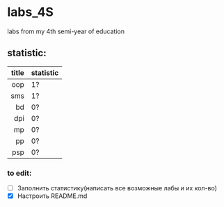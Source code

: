 # labs_4S

labs from my 4th semi-year of education

## statistic:

| title | statistic |
| ----: | :-------- |
|   oop | 1\?       |
|   sms | 1\?       |
|    bd | 0\?       |
|   dpi | 0\?       |
|    mp | 0\?       |
|    pp | 0\?       |
|   psp | 0\?       |

### to edit:

- [ ] Заполнить статистику(написать все возможные лабы и их кол-во)
- [x] Настроить README.md

